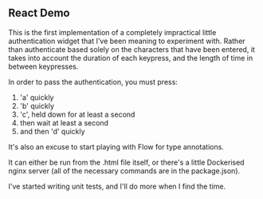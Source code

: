 ## React Demo ##
This is the first implementation of a completely impractical little authentication widget that I've been meaning to experiment with. Rather than authenticate based solely on the characters that have been entered, it takes into account the duration of each keypress, and the length of time in between keypresses. 

In order to pass the authentication, you must press:
1. 'a' quickly  
2. 'b' quickly  
3. 'c', held down for at least a second  
4. then wait at least a second
5. and then 'd' quickly

It's also an excuse to start playing with Flow for type annotations.

It can either be run from the .html file itself, or there's a little Dockerised nginx server (all of the necessary commands are in the package.json).

I've started writing unit tests, and I'll do more when I find the time.